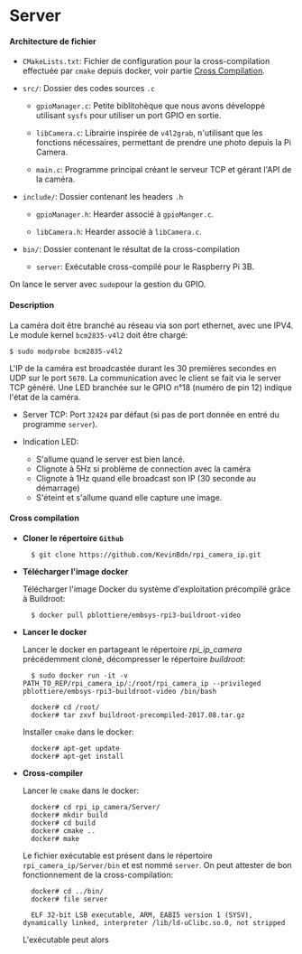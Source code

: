 Server
=====


#### Architecture de fichier

* `CMakeLists.txt`: Fichier de configuration pour la cross-compilation effectuée par `cmake` depuis docker, voir partie [Cross Compilation](#CC).

* `src/`: Dossier des codes sources `.c`
	
	* `gpioManager.c`: Petite biblitohèque que nous avons développé utilisant `sysfs` pour utiliser un port GPIO en sortie. 

	* `libCamera.c`: Librairie inspirée de `v4l2grab`, n'utilisant que les fonctions nécessaires, permettant de prendre une photo depuis la Pi Camera.

	* `main.c`: Programme principal créant le serveur TCP et gérant l'API de la caméra.

* `include/`: Dossier contenant les headers `.h`

	* `gpioManager.h`: Hearder associé à `gpioManger.c`.
	
	* `libCamera.h`: Hearder associé à `libCamera.c`.
	
* `bin/`: Dossier contenant le résultat de la cross-compilation

	* `server`: Exécutable cross-compilé pour le Raspberry Pi 3B.
	
On lance le server avec `sudo`pour la gestion du GPIO.

#### Description

La caméra doit être branché au réseau via son port ethernet, avec une IPV4. 
Le module kernel `bcm2835-v4l2` doit être chargé:

	$ sudo modprobe bcm2835-v4l2

L'IP de la caméra est broadcastée durant les 30 premières secondes en UDP sur le port `5678`. La communication avec le client se fait via le server TCP généré. Une LED branchée sur le GPIO n°18 (numéro de pin 12) indique l'état de la caméra. 

* Server TCP:  Port `32424` par défaut (si pas de port donnée en entré du programme `server`). 

* Indication LED: 

	* S'allume quand le server est bien lancé. 
	* Clignote à 5Hz si problème de connection avec la caméra
	* Clignote à 1Hz quand elle broadcast son IP (30 seconde au démarrage)
	* S'éteint et s'allume quand elle capture une image.


#### <a name="CC">Cross compilation</a>

* **Cloner le répertoire `Github`**
	
		$ git clone https://github.com/KevinBdn/rpi_camera_ip.git
	
* **Télécharger l'image docker**

	Télécharger l'image Docker du système d'exploitation précompilé grâce à Buildroot:

		$ docker pull pblottiere/embsys-rpi3-buildroot-video


* **Lancer le docker**

	Lancer le docker en partageant le répertoire _rpi_ip_camera_ précédemment cloné, décompresser le répertoire _buildroot_:
	

		$ sudo docker run -it -v PATH_TO_REP/rpi_camera_ip/:/root/rpi_camera_ip --privileged pblottiere/embsys-rpi3-buildroot-video /bin/bash
		
		docker# cd /root/
		docker# tar zxvf buildroot-precompiled-2017.08.tar.gz


	Installer `cmake` dans le docker:
	
		docker# apt-get update
		docker# apt-get install


* **Cross-compiler**

	Lancer le `cmake` dans le docker:
	
		docker# cd rpi_ip_camera/Server/
		docker# mkdir build
		docker# cd build
		docker# cmake ..
		docker# make

	Le fichier exécutable est présent dans le répertoire `rpi_camera_ip/Server/bin` et est nommé `server`.
	On peut attester de bon fonctionnement de la cross-compilation:
	
		docker# cd ../bin/
		docker# file server
		
		ELF 32-bit LSB executable, ARM, EABI5 version 1 (SYSV), dynamically linked, interpreter /lib/ld-uClibc.so.0, not stripped
		
	L'exécutable peut alors 